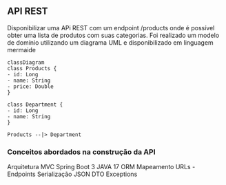 ## API REST 
Disponibilizar uma APi REST com um endpoint /products onde é possível obter uma lista de produtos
com suas categorias.
Foi realizado um modelo de domínio utilizando um diagrama UML e disponibilizado em linguagem mermaide

```mermaid
classDiagram
class Products {
- id: Long
- name: String
- price: Double
}

class Department {
- id: Long
- name: String
}

Products --|> Department
```

### Conceitos abordados na construção da API
Arquitetura MVC
Spring Boot 3
JAVA 17
ORM
Mapeamento URLs - Endpoints
Serialização JSON
DTO
Exceptions




